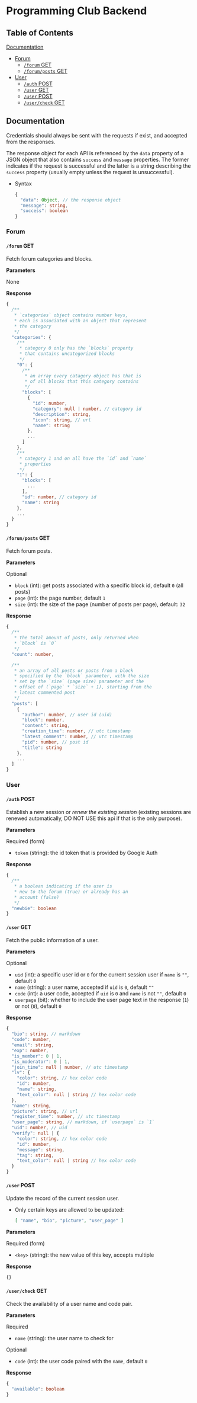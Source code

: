 # Programming Club Backend

## Table of Contents

[Documentation](#documentation)

- [Forum](#forum)
  - [`/forum` GET](#forum-get)
  - [`/forum/posts` GET](#forumposts-get)
- [User](#user)
  - [`/auth` POST](#auth-post)
  - [`/user` GET](#user-get)
  - [`/user` POST](#user-post)
  - [`/user/check` GET](#usercheck-get)

## Documentation

Credentials should always be sent with the requests if exist, and accepted from the responses.

The response object for each API is referenced by the `data` property of a JSON object that also contains `success` and `message` properties. The former indicates if the request is successful and the latter is a string describing the `success` property (usually empty unless the request is unsuccessful).

- Syntax

  ```typescript
  {
    "data": Object, // the response object
    "message": string,
    "success": boolean
  }
  ```

### Forum

#### `/forum` GET

Fetch forum categories and blocks.

**Parameters**

None

**Response**

```typescript
{
  /**
   * `categories` object contains number keys,
   * each is associated with an object that represent
   * the category
   */
  "categories": {
    /**
     * category 0 only has the `blocks` property
     * that contains uncategorized blocks
     */
    "0": {
      /**
       * an array every catagory object has that is
       * of all blocks that this category contains
       */
      "blocks": [
        {
          "id": number,
          "category": null | number, // category id
          "description": string,
          "icon": string, // url
          "name": string
        },
        ...
      ]
    },
    /**
     * category 1 and on all have the `id` and `name`
     * properties
     */
    "1": {
      "blocks": [
        ...
      ],
      "id": number, // category id
      "name": string
    },
    ...
  }
}
```

#### `/forum/posts` GET

Fetch forum posts.

**Parameters**

Optional

- `block` (int): get posts associated with a specific block id, default `0` (all posts)
- `page` (int): the page number, default `1`
- `size` (int): the size of the page (number of posts per page), default: `32`

**Response**

```typescript
{
  /**
   * the total amount of posts, only returned when
   * `block` is `0`
   */
  "count": number,

  /**
   * an array of all posts or posts from a block
   * specified by the `block` parameter, with the size
   * set by the `size` (page size) parameter and the
   * offset of (`page` * `size` + 1), starting from the
   * latest commented post
   */
  "posts": [
    {
      "author": number, // user id (uid)
      "block": number,
      "content": string,
      "creation_time": number, // utc timestamp
      "latest_comment": number, // utc timestamp
      "pid": number, // post id
      "title": string
    },
    ...
  ]
}
```

### User

#### `/auth` POST

Establish a new session or *renew the existing session* (existing sessions are renewed automatically, DO NOT USE this api if that is the only purpose).

**Parameters**

Required (form)

- `token` (string): the id token that is provided by Google Auth

**Response**

```typescript
{
  /**
   * a boolean indicating if the user is
   * new to the forum (true) or already has an
   * account (false)
   */
  "newbie": boolean
}
```

#### `/user` GET

Fetch the public information of a user.

**Parameters**

Optional

- `uid` (int): a specific user id or `0` for the current session user if `name` is `""`, default `0`
- `name` (string): a user name, accepted if `uid` is `0`, default `""`
- `code` (int): a user code, accepted if `uid` is `0` and `name` is not `""`, default `0`
- `userpage` (bit): whether to include the user page text in the response (`1`) or not (`0`), default `0`

**Response**

```typescript
{
  "bio": string, // markdown
  "code": number,
  "email": string,
  "exp": number,
  "is_member": 0 | 1,
  "is_moderator": 0 | 1,
  "join_time": null | number, // utc timestamp
  "lv": {
    "color": string, // hex color code
    "id": number,
    "name": string,
    "text_color": null | string // hex color code
  },
  "name": string,
  "picture": string, // url
  "register_time": number, // utc timestamp
  "user_page": string, // markdown, if `userpage` is `1`
  "uid": number, // uid
  "verify": null | {
    "color": string, // hex color code
    "id": number,
    "message": string,
    "tag": string,
    "text_color": null | string // hex color code
  }
}
```

#### `/user` POST

Update the record of the current session user.

- Only certain keys are allowed to be updated:

  ```json
  [ "name", "bio", "picture", "user_page" ]
  ```

**Parameters**

Required (form)

- `<key>` (string): the new value of this key, accepts multiple

**Response**

```typescript
{}
```

#### `/user/check` GET

Check the availability of a user name and code pair.

**Parameters**

Required

- `name` (string): the user name to check for

Optional

- `code` (int): the user code paired with the `name`, default `0`

**Response**

```typescript
{
  "available": boolean
}
```
